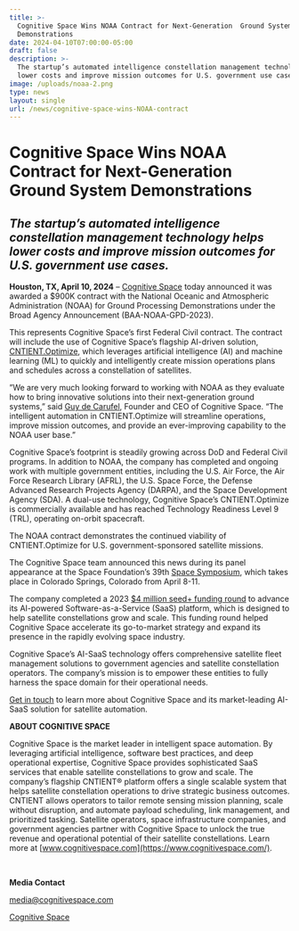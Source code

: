```yaml
---
title: >-
  Cognitive Space Wins NOAA Contract for Next-Generation  Ground System
  Demonstrations
date: 2024-04-10T07:00:00-05:00
draft: false
description: >-
  The startup’s automated intelligence constellation management technology helps
  lower costs and improve mission outcomes for U.S. government use cases.
image: /uploads/noaa-2.png
type: news
layout: single
url: /news/cognitive-space-wins-NOAA-contract
---
```


# **Cognitive Space Wins NOAA Contract for Next-Generation <br>Ground System Demonstrations**

## _The startup’s automated intelligence constellation management technology helps lower costs and improve mission outcomes for U.S. government use cases._

**Houston, TX, April 10, 2024** – [Cognitive Space](https://www.cognitivespace.com/) today announced it was awarded a $900K contract with the National Oceanic and Atmospheric Administration (NOAA) for Ground Processing Demonstrations under the Broad Agency Announcement (BAA-NOAA-GPD-2023).

This represents Cognitive Space’s first Federal Civil contract. The contract will include the use of Cognitive Space’s flagship AI-driven solution, [CNTIENT.Optimize](https://www.cognitivespace.com/product/), which leverages artificial intelligence (AI) and machine learning (ML) to quickly and intelligently create mission operations plans and schedules across a constellation of satellites.

”We are very much looking forward to working with NOAA as they evaluate how to bring innovative solutions into their next-generation ground systems,” said [Guy de Carufel](https://www.linkedin.com/in/guydecarufel/), Founder and CEO of Cognitive Space. “The intelligent automation in CNTIENT.Optimize will streamline operations, improve mission outcomes, and provide an ever-improving capability to the NOAA user base.”

Cognitive Space’s footprint is steadily growing across DoD and Federal Civil programs. In addition to NOAA, the company has completed and ongoing work with multiple government entities, including the U.S. Air Force, the Air Force Research Library (AFRL), the U.S. Space Force, the Defense Advanced Research Projects Agency (DARPA), and the Space Development Agency (SDA). A dual-use technology, Cognitive Space’s CNTIENT.Optimize is commercially available and has reached Technology Readiness Level 9 (TRL), operating on-orbit spacecraft.

The NOAA contract demonstrates the continued viability of CNTIENT.Optimize for U.S. government-sponsored satellite missions.

The Cognitive Space team announced this news during its panel appearance at the Space Foundation’s 39th [Space Symposium](https://www.spacesymposium.org/), which takes place in Colorado Springs, Colorado from April 8-11.

The company completed a 2023 [$4 million seed+ funding round](https://www.cognitivespace.com/news/cognitive-space-raises-4million/) to advance its AI-powered Software-as-a-Service (SaaS) platform, which is designed to help satellite constellations grow and scale. This funding round helped Cognitive Space accelerate its go-to-market strategy and expand its presence in the rapidly evolving space industry.

Cognitive Space’s AI-SaaS technology offers comprehensive satellite fleet management solutions to government agencies and satellite constellation operators. The company’s mission is to empower these entities to fully harness the space domain for their operational needs.

[Get in touch](https://cognitivespace.com/contact/) to learn more about Cognitive Space and its market-leading AI-SaaS solution for satellite automation.<br>

**ABOUT COGNITIVE SPACE**

Cognitive Space is the market leader in intelligent space automation. By leveraging artificial intelligence, software best practices, and deep operational expertise, Cognitive Space provides sophisticated SaaS services that enable satellite constellations to grow and scale. The company’s flagship CNTIENT® platform offers a single scalable system that helps satellite constellation operations to drive strategic business outcomes. CNTIENT allows operators to tailor remote sensing mission planning, scale without disruption, and automate payload scheduling, link management, and prioritized tasking. Satellite operators, space infrastructure companies, and government agencies partner with Cognitive Space to unlock the true revenue and operational potential of their satellite constellations. Learn more at [www.cognitivespace.com](https://www.cognitivespace.com/).

&nbsp;

**Media Contact**

[media@cognitivespace.com](mailto:media@cognitivespace.com)

[Cognitive Space](https://www.cognitivespace.com/)

&nbsp;
